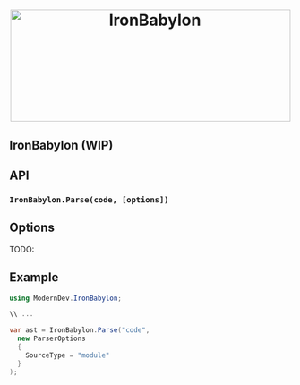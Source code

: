 <h1 align="center">
	<img width="500" height="200" src="https://rawgit.com/virtyaluk/ironbabylon/master/media/IronBabylon.png" alt="IronBabylon">
</h1>

## IronBabylon (WIP) 

## API

### `IronBabylon.Parse(code, [options])`

## Options

TODO:

## Example

```cs
using ModernDev.IronBabylon;

\\ ...

var ast = IronBabylon.Parse("code",
  new ParserOptions
  {
    SourceType = "module"
  }
);
```
